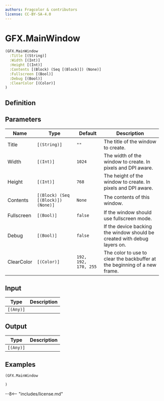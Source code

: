 ```yaml
---
authors: Fragcolor & contributors
license: CC-BY-SA-4.0
---
```



# GFX.MainWindow

```clojure
(GFX.MainWindow
  :Title [(String)]
  :Width [(Int)]
  :Height [(Int)]
  :Contents [(Block) (Seq [(Block)]) (None)]
  :Fullscreen [(Bool)]
  :Debug [(Bool)]
  :ClearColor [(Color)]
)
```


## Definition




## Parameters

| Name | Type | Default | Description |
|------|------|---------|-------------|
| Title | `[(String)]` | `""` | The title of the window to create. |
| Width | `[(Int)]` | `1024` | The width of the window to create. In pixels and DPI aware. |
| Height | `[(Int)]` | `768` | The height of the window to create. In pixels and DPI aware. |
| Contents | `[(Block) (Seq [(Block)]) (None)]` | `None` | The contents of this window. |
| Fullscreen | `[(Bool)]` | `false` | If the window should use fullscreen mode. |
| Debug | `[(Bool)]` | `false` | If the device backing the window should be created with debug layers on. |
| ClearColor | `[(Color)]` | `192, 192, 170, 255` | The color to use to clear the backbuffer at the beginning of a new frame. |


## Input

| Type | Description |
|------|-------------|
| `[(Any)]` |  |


## Output

| Type | Description |
|------|-------------|
| `[(Any)]` |  |


## Examples

```clojure
(GFX.MainWindow

)
```


--8<-- "includes/license.md"
